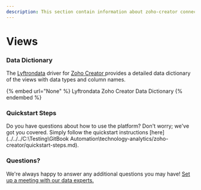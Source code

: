 ```yaml
---
description: This section contain information about zoho-creator connector views information
---
```


# Views

### Data Dictionary

The [Lyftrondata](https://www.lyftrondata.com/) driver for [Zoho Creator](https://www.lyftrondata.com/integration/technology-analytics/zoho-creator//)[ ](https://www.lyftrondata.com/integration/zoho-creator/)provides a detailed data dictionary of the views with data types and column names.

{% embed url="None" %}
Lyftrondata Zoho Creator Data Dictionary
{% endembed %}

### Quickstart Steps

Do you have questions about how to use the platform? Don't worry; we've got you covered. Simply follow the quickstart instructions [here](../../../C:\Testing\GitBook Automation\technology-analytics/zoho-creator/quickstart-steps.md).

### Questions? <a href="#questions" id="questions"></a>

We're always happy to answer any additional questions you may have! [Set up a meeting with our data experts.](https://www.lyftrondata.com/book-a-meeting/)


